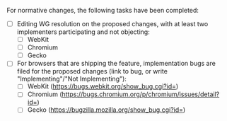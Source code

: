 <!-- Please fill in the sections below when making normative changes. Feel free to remove the sections when only making non-normative changes. -->

For normative changes, the following tasks have been completed:
 * [ ] Editing WG resolution on the proposed changes, with at least two implementers participating and not objecting:
   * [ ] WebKit
   * [ ] Chromium
   * [ ] Gecko

 * [ ] For browsers that are shipping the feature, implementation bugs are filed for the proposed changes (link to bug, or write "Implementing"/"Not Implementing"):
   * [ ] WebKit (https://bugs.webkit.org/show_bug.cgi?id=)
   * [ ] Chromium (https://bugs.chromium.org/p/chromium/issues/detail?id=)
   * [ ] Gecko (https://bugzilla.mozilla.org/show_bug.cgi?id=)
